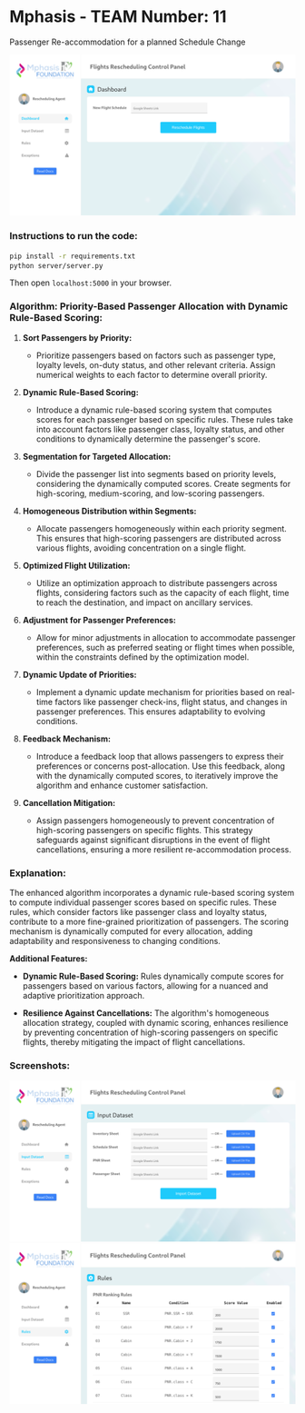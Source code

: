# Mphasis - TEAM Number: 11
Passenger Re-accommodation for a
planned Schedule Change

![image](./demo/screenshot1.png)

### Instructions to run the code:
```bash
pip install -r requirements.txt
python server/server.py
```
Then open `localhost:5000` in your browser.

### Algorithm: Priority-Based Passenger Allocation with Dynamic Rule-Based Scoring:

1. **Sort Passengers by Priority:**
   - Prioritize passengers based on factors such as passenger type, loyalty levels, on-duty status, and other relevant criteria. Assign numerical weights to each factor to determine overall priority.

2. **Dynamic Rule-Based Scoring:**
   - Introduce a dynamic rule-based scoring system that computes scores for each passenger based on specific rules. These rules take into account factors like passenger class, loyalty status, and other conditions to dynamically determine the passenger's score.

3. **Segmentation for Targeted Allocation:**
   - Divide the passenger list into segments based on priority levels, considering the dynamically computed scores. Create segments for high-scoring, medium-scoring, and low-scoring passengers.

4. **Homogeneous Distribution within Segments:**
   - Allocate passengers homogeneously within each priority segment. This ensures that high-scoring passengers are distributed across various flights, avoiding concentration on a single flight.

5. **Optimized Flight Utilization:**
   - Utilize an optimization approach to distribute passengers across flights, considering factors such as the capacity of each flight, time to reach the destination, and impact on ancillary services.

6. **Adjustment for Passenger Preferences:**
   - Allow for minor adjustments in allocation to accommodate passenger preferences, such as preferred seating or flight times when possible, within the constraints defined by the optimization model.

7. **Dynamic Update of Priorities:**
   - Implement a dynamic update mechanism for priorities based on real-time factors like passenger check-ins, flight status, and changes in passenger preferences. This ensures adaptability to evolving conditions.

8. **Feedback Mechanism:**
   - Introduce a feedback loop that allows passengers to express their preferences or concerns post-allocation. Use this feedback, along with the dynamically computed scores, to iteratively improve the algorithm and enhance customer satisfaction.

9. **Cancellation Mitigation:**
   - Assign passengers homogeneously to prevent concentration of high-scoring passengers on specific flights. This strategy safeguards against significant disruptions in the event of flight cancellations, ensuring a more resilient re-accommodation process.

### Explanation:

The enhanced algorithm incorporates a dynamic rule-based scoring system to compute individual passenger scores based on specific rules. These rules, which consider factors like passenger class and loyalty status, contribute to a more fine-grained prioritization of passengers. The scoring mechanism is dynamically computed for every allocation, adding adaptability and responsiveness to changing conditions.

**Additional Features:**
- **Dynamic Rule-Based Scoring:** Rules dynamically compute scores for passengers based on various factors, allowing for a nuanced and adaptive prioritization approach.
  
- **Resilience Against Cancellations:** The algorithm's homogeneous allocation strategy, coupled with dynamic scoring, enhances resilience by preventing concentration of high-scoring passengers on specific flights, thereby mitigating the impact of flight cancellations.


### Screenshots:
![image](./demo/screenshot2.png)
![image](./demo/screenshot3.png)